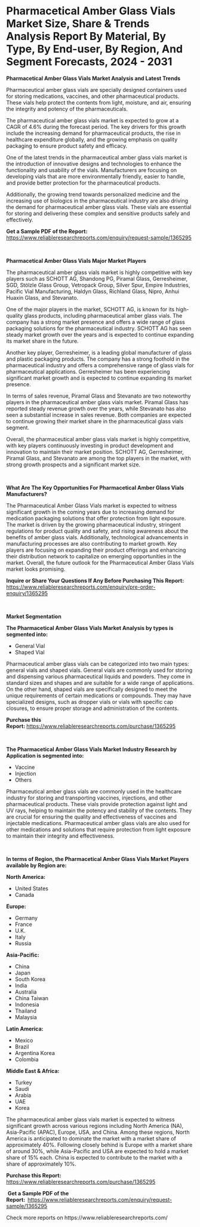 <p><h1>Pharmacetical Amber Glass Vials Market Size, Share & Trends Analysis Report By Material, By Type, By End-user, By Region, And Segment Forecasts, 2024 - 2031</h1></p><p><strong>Pharmacetical Amber Glass Vials Market Analysis and Latest Trends</strong></p>
<p><p>Pharmaceutical amber glass vials are specially designed containers used for storing medications, vaccines, and other pharmaceutical products. These vials help protect the contents from light, moisture, and air, ensuring the integrity and potency of the pharmaceuticals.</p><p>The pharmaceutical amber glass vials market is expected to grow at a CAGR of 4.6% during the forecast period. The key drivers for this growth include the increasing demand for pharmaceutical products, the rise in healthcare expenditure globally, and the growing emphasis on quality packaging to ensure product safety and efficacy.</p><p>One of the latest trends in the pharmaceutical amber glass vials market is the introduction of innovative designs and technologies to enhance the functionality and usability of the vials. Manufacturers are focusing on developing vials that are more environmentally friendly, easier to handle, and provide better protection for the pharmaceutical products.</p><p>Additionally, the growing trend towards personalized medicine and the increasing use of biologics in the pharmaceutical industry are also driving the demand for pharmaceutical amber glass vials. These vials are essential for storing and delivering these complex and sensitive products safely and effectively.</p></p>
<p><strong>Get a Sample PDF of the Report:&nbsp;</strong> <a href="https://www.reliableresearchreports.com/enquiry/request-sample/1365295">https://www.reliableresearchreports.com/enquiry/request-sample/1365295</a></p>
<p>&nbsp;</p>
<p><strong>Pharmacetical Amber Glass Vials Major Market Players</strong></p>
<p><p>The pharmaceutical amber glass vials market is highly competitive with key players such as SCHOTT AG, Shandong PG, Piramal Glass, Gerresheimer, SGD, Stölzle Glass Group, Vetropack Group, Silver Spur, Empire Industries, Pacific Vial Manufacturing, Haldyn Glass, Richland Glass, Nipro, Anhui Huaxin Glass, and Stevanato.</p><p>One of the major players in the market, SCHOTT AG, is known for its high-quality glass products, including pharmaceutical amber glass vials. The company has a strong market presence and offers a wide range of glass packaging solutions for the pharmaceutical industry. SCHOTT AG has seen steady market growth over the years and is expected to continue expanding its market share in the future.</p><p>Another key player, Gerresheimer, is a leading global manufacturer of glass and plastic packaging products. The company has a strong foothold in the pharmaceutical industry and offers a comprehensive range of glass vials for pharmaceutical applications. Gerresheimer has been experiencing significant market growth and is expected to continue expanding its market presence.</p><p>In terms of sales revenue, Piramal Glass and Stevanato are two noteworthy players in the pharmaceutical amber glass vials market. Piramal Glass has reported steady revenue growth over the years, while Stevanato has also seen a substantial increase in sales revenue. Both companies are expected to continue growing their market share in the pharmaceutical glass vials segment.</p><p>Overall, the pharmaceutical amber glass vials market is highly competitive, with key players continuously investing in product development and innovation to maintain their market position. SCHOTT AG, Gerresheimer, Piramal Glass, and Stevanato are among the top players in the market, with strong growth prospects and a significant market size.</p></p>
<p>&nbsp;</p>
<p><strong>What Are The Key Opportunities For Pharmacetical Amber Glass Vials Manufacturers?</strong></p>
<p><p>The Pharmaceutical Amber Glass Vials market is expected to witness significant growth in the coming years due to increasing demand for medication packaging solutions that offer protection from light exposure. The market is driven by the growing pharmaceutical industry, stringent regulations for product quality and safety, and rising awareness about the benefits of amber glass vials. Additionally, technological advancements in manufacturing processes are also contributing to market growth. Key players are focusing on expanding their product offerings and enhancing their distribution network to capitalize on emerging opportunities in the market. Overall, the future outlook for the Pharmaceutical Amber Glass Vials market looks promising.</p></p>
<p><strong>Inquire or Share Your Questions If Any Before Purchasing This Report:</strong> <a href="https://www.reliableresearchreports.com/enquiry/pre-order-enquiry/1365295">https://www.reliableresearchreports.com/enquiry/pre-order-enquiry/1365295</a></p>
<p>&nbsp;</p>
<p><strong>Market Segmentation</strong></p>
<p><strong>The Pharmacetical Amber Glass Vials Market Analysis by types is segmented into:</strong></p>
<p><ul><li>General Vial</li><li>Shaped Vial</li></ul></p>
<p><p>Pharmaceutical amber glass vials can be categorized into two main types: general vials and shaped vials. General vials are commonly used for storing and dispensing various pharmaceutical liquids and powders. They come in standard sizes and shapes and are suitable for a wide range of applications. On the other hand, shaped vials are specifically designed to meet the unique requirements of certain medications or compounds. They may have specialized designs, such as dropper vials or vials with specific cap closures, to ensure proper storage and administration of the contents.</p></p>
<p><strong>Purchase this Report:&nbsp;</strong><a href="https://www.reliableresearchreports.com/purchase/1365295">https://www.reliableresearchreports.com/purchase/1365295</a></p>
<p>&nbsp;</p>
<p><strong>The Pharmacetical Amber Glass Vials Market Industry Research by Application is segmented into:</strong></p>
<p><ul><li>Vaccine</li><li>Injection</li><li>Others</li></ul></p>
<p><p>Pharmaceutical amber glass vials are commonly used in the healthcare industry for storing and transporting vaccines, injections, and other pharmaceutical products. These vials provide protection against light and UV rays, helping to maintain the potency and stability of the contents. They are crucial for ensuring the quality and effectiveness of vaccines and injectable medications. Pharmaceutical amber glass vials are also used for other medications and solutions that require protection from light exposure to maintain their integrity and effectiveness.</p></p>
<p>&nbsp;</p>
<p><strong>In terms of Region, the Pharmacetical Amber Glass Vials Market Players available by Region are:</strong></p>
<p>
    <p> <strong> North America: </strong>
        <ul>
            <li>United States</li>
            <li>Canada</li>
        </ul>
        </p> 
    <p> <strong> Europe: </strong>
        <ul>
            <li>Germany</li>
            <li>France</li>
            <li>U.K.</li>
            <li>Italy</li>
            <li>Russia</li>
        </ul>
        </p> 
    <p> <strong> Asia-Pacific: </strong>
        <ul>
            <li>China</li>
            <li>Japan</li>
            <li>South Korea</li>
            <li>India</li>
            <li>Australia</li>
            <li>China Taiwan</li>
            <li>Indonesia</li>
            <li>Thailand</li>
            <li>Malaysia</li>
        </ul>
        </p> 
    <p> <strong> Latin America: </strong>
        <ul>
            <li>Mexico</li>
            <li>Brazil</li>
            <li>Argentina Korea</li>
            <li>Colombia</li>
        </ul>
        </p> 
    <p> <strong> Middle East & Africa: </strong>
        <ul>
            <li>Turkey</li>
            <li>Saudi</li>
            <li>Arabia</li>
            <li>UAE</li>
            <li>Korea</li>
        </ul>
    </p>
    </p>
<p><p>The pharmaceutical amber glass vials market is expected to witness significant growth across various regions including North America (NA), Asia-Pacific (APAC), Europe, USA, and China. Among these regions, North America is anticipated to dominate the market with a market share of approximately 40%. Following closely behind is Europe with a market share of around 30%, while Asia-Pacific and USA are expected to hold a market share of 15% each. China is expected to contribute to the market with a share of approximately 10%.</p></p>
<p><strong>Purchase this Report: </strong><a href="https://www.reliableresearchreports.com/purchase/1365295">https://www.reliableresearchreports.com/purchase/1365295</a></p>
<p>&nbsp;<strong>Get a Sample PDF of the Report:&nbsp;&nbsp;</strong><a href="https://www.reliableresearchreports.com/enquiry/request-sample/1365295">https://www.reliableresearchreports.com/enquiry/request-sample/1365295</a></p>
<p><strong></strong></p>
<p>Check more reports on https://www.reliableresearchreports.com/</p>